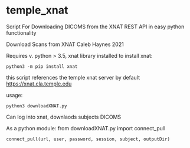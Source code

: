 # temple_xnat
Script For Downloading DICOMS from the XNAT REST API in easy python functionality

Download Scans from XNAT
Caleb Haynes 2021

Requires v. python > 3.5, xnat library installed
to install xnat: 

`python3 -m pip install xnat`

this script references the temple xnat server by default
https://xnat.cla.temple.edu

usage: 

`python3 downloadXNAT.py`

Can log into xnat, downlaods subjects DICOMS

As a python module:
from downloadXNAT.py import connect_pull

`connect_pull(url, user, password, session, subject, outputDir)`
